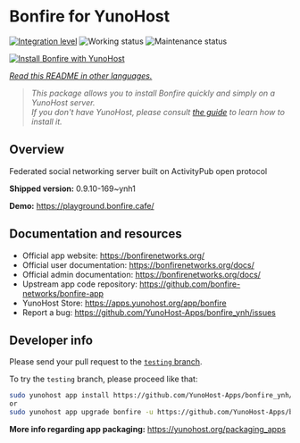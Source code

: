 <!--
N.B.: This README was automatically generated by <https://github.com/YunoHost/apps/tree/master/tools/readme_generator>
It shall NOT be edited by hand.
-->

# Bonfire for YunoHost

[![Integration level](https://apps.yunohost.org/badge/integration/bonfire)](https://ci-apps.yunohost.org/ci/apps/bonfire/)
![Working status](https://apps.yunohost.org/badge/state/bonfire)
![Maintenance status](https://apps.yunohost.org/badge/maintained/bonfire)

[![Install Bonfire with YunoHost](https://install-app.yunohost.org/install-with-yunohost.svg)](https://install-app.yunohost.org/?app=bonfire)

*[Read this README in other languages.](./ALL_README.md)*

> *This package allows you to install Bonfire quickly and simply on a YunoHost server.*  
> *If you don't have YunoHost, please consult [the guide](https://yunohost.org/install) to learn how to install it.*

## Overview

Federated social networking server built on ActivityPub open protocol

**Shipped version:** 0.9.10-169~ynh1

**Demo:** <https://playground.bonfire.cafe/>
## Documentation and resources

- Official app website: <https://bonfirenetworks.org/>
- Official user documentation: <https://bonfirenetworks.org/docs/>
- Official admin documentation: <https://bonfirenetworks.org/docs/>
- Upstream app code repository: <https://github.com/bonfire-networks/bonfire-app>
- YunoHost Store: <https://apps.yunohost.org/app/bonfire>
- Report a bug: <https://github.com/YunoHost-Apps/bonfire_ynh/issues>

## Developer info

Please send your pull request to the [`testing` branch](https://github.com/YunoHost-Apps/bonfire_ynh/tree/testing).

To try the `testing` branch, please proceed like that:

```bash
sudo yunohost app install https://github.com/YunoHost-Apps/bonfire_ynh/tree/testing --debug
or
sudo yunohost app upgrade bonfire -u https://github.com/YunoHost-Apps/bonfire_ynh/tree/testing --debug
```

**More info regarding app packaging:** <https://yunohost.org/packaging_apps>
